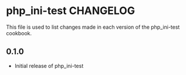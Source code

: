 php_ini-test CHANGELOG
======================
This file is used to list changes made in each version of the
php_ini-test cookbook.

0.1.0
-----
- Initial release of php_ini-test

